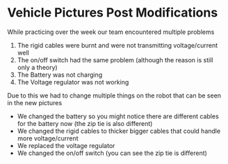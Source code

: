 # Vehicle Pictures Post Modifications

While practicing over the week our team encountered multiple problems
1. The rigid cables were burnt and were not transmitting voltage/current well
2. The on/off switch had the same problem (although the reason is still only a theory)
3. The Battery was not charging
4. The Voltage regulator was not working

Due to this we had to change multiple things on the robot that can be seen in the new pictures

- We changed the battery so you might notice there are different cables for the battery now (the zip tie is also different)
- We changed the rigid cables to thicker bigger cables that could handle more voltage/current
- We replaced the voltage regulator
- We changed the on/off switch (you can see the zip tie is different)



